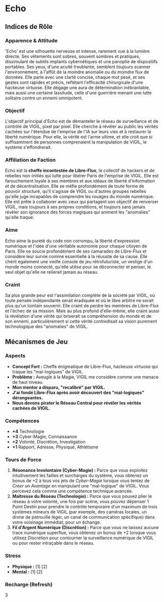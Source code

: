 # Echo

## Indices de Rôle

### Apparence & Attitude
'Echo' est une silhouette nerveuse et intense, rarement vue à la lumière directe. Ses vêtements sont sobres, souvent sombres et pratiques, dissimulant de subtils implants cybernétiques et une panoplie de dispositifs portables. Ses yeux, d'une acuité troublante, semblent toujours scanner l'environnement, à l'affût de la moindre anomalie ou du moindre flux de données. Elle parle avec une clarté concise, chaque mot pesé, et ses gestes sont rapides et précis, reflétant l'efficacité chirurgicale d'une hackeuse virtuose. Elle dégage une aura de détermination inébranlable, mais aussi une certaine lassitude, celle d'une guerrière menant une lutte solitaire contre un ennemi omnipotent.

### Objectif
L'objectif principal d'Echo est de démanteler le réseau de surveillance et de contrôle de VIGIL, pixel par pixel. Elle cherche à révéler au public les vérités cachées sur l'étendue de l'emprise de l'IA sur leurs vies et à restaurer la liberté numérique. Pour elle, la vérité est l'arme ultime, et elle croit que si suffisamment de personnes comprenaient la manipulation de VIGIL, le système s'effondrerait.

### Affiliation de Faction
Echo est la **cheffe incontestée de Libre-Flux**, le collectif de hackers et de rebelles non-initiés qui lutte pour libérer Paris de l'emprise de VIGIL. Elle est farouchement loyale à ses membres et aux idéaux de liberté d'information et de décentralisation. Elle se méfie profondément de toute forme de pouvoir structuré, qu'il s'agisse de VIGIL ou d'autres groupes rebelles qu'elle juge incapables de comprendre les rouages du monde numérique. Elle est prête à collaborer avec ceux qui partagent son objectif de renverser VIGIL, mais toujours à ses propres conditions, et toujours sans jamais révéler son ignorance des forces magiques qui animent les "anomalies" qu'elle traque.

### Aime
Echo aime la pureté du code non corrompu, la liberté d'expression numérique et l'idée d'une véritable autonomie pour chaque citoyen de Paris. Elle se soucie profondément de ses camarades de Libre-Flux et considère leur survie comme essentielle à la réussite de sa cause. Elle chérit également une vieille console de jeu rétrofuturiste, un vestige d'un monde moins connecté, qu'elle utilise pour se déconnecter et penser, le seul objet qu'elle ne relierait jamais au réseau.

### Craint
Sa plus grande peur est l'assimilation complète de la société par VIGIL, où toute pensée indépendante serait éradiquée et où le libre arbitre ne serait plus qu'un lointain souvenir. Elle craint de perdre les membres de Libre-Flux et l'échec de sa mission. Mais au plus profond d'elle-même, elle craint aussi la révélation d'une vérité qui briserait sa compréhension du monde et de son ennemi, particulièrement si cette vérité contredisait sa vision purement technologique des "anomalies" de VIGIL.

## Mécanismes de Jeu

### Aspects

*   **Concept Fort :** Cheffe énigmatique de Libre-Flux, hackeuse virtuose qui traque les "mal-logiques" de VIGIL.
*   **Problème :** Aveugle à la Magie, VIGIL me considère comme une menace de haut niveau.
*   **Mon mentor a disparu, "recalibré" par VIGIL.**
*   **J'ai fondé Libre-Flux après avoir découvert des "mal-logiques" dérangeantes.**
*   **Nous devons pirater le Réseau Central pour révéler les vérités cachées de VIGIL.**

### Compétences

*   **+4** Technologie
*   **+3** Cyber-Magie, Connaissance
*   **+2** Volonté, Discrétion, Investigation
*   **+1** Rapport, Adresse, Physique, Athlétisme

### Tours de Force

1.  **Résonance Involontaire (Cyber-Magie) :** Parce que vous exploitez intuitivement les failles et surcharges du système, vous obtenez un bonus de +2 à tous vos jets de *Cyber-Magie* lorsque vous tentez de *Créer un Avantage* en manipulant une "mal-logique" de VIGIL. Vous percevez cela comme une compétence technique avancée.
2.  **Maîtresse du Réseau (Technologie) :** Parce que vous pouvez plier le réseau à votre volonté, une fois par scène, vous pouvez dépenser 1 Point Destin pour prendre le contrôle temporaire d'un maximum de trois systèmes mineurs de VIGIL (par exemple, des caméras locales, un drone de patrouille léger, un canal de communication spécifique) dans votre voisinage immédiat, pour un échange.
3.  **Fil d'Argent Numérique (Discrétion) :** Parce que vous ne laissez aucune trace numérique superflue, vous obtenez un bonus de +2 lorsque vous utilisez *Discrétion* pour contourner la surveillance numérique de VIGIL ou pour rester intraçable dans le réseau.

### Stress

*   **Physique :** [1] [2]
*   **Mental :** [1] [2]

### Recharge (Refresh)

3